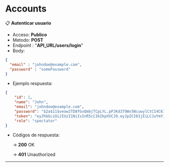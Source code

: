 # Accounts

📋 **Autenticar usuario**

- Acceso: **Publico**
- Metodo: **POST**
- Endpoint : "**API_URL/users/login**"
- Body:

```json
{
  "email" : "johndoe@example.com",
  "password" : "somePassword"
}
```

- Ejemplo respuesta:

```json
{
    "id": 1,
    "name": "John",
    "email": "johndoe@example.com",
    "password": "$2a$11$veow2TD8fGvQmbjTCpLYL.pPJKd37OWx5NcuwylCtCI4C6IkQ1zS6",
    "token": "eyJhbGciOiJIUzI1NiIsInR5cCI6IkpXVCJ9.eyJpZCI6IjEiLCJuYmYiOjE2MTk2MzAzNDEsImV4cCI6MTYxOTYzNzU0MSwiaWF0IjoxNjE5NjMwMzQxfQ.aQ72xFAGolUoQvtYqFTfrBOiDVHcxeZhF5X5No-L4aE",
    "role": "spectator"
}
```

- Códigos de respuesta:
    
    → **200** OK
    
    → **401**  Unauthorized
    

---

